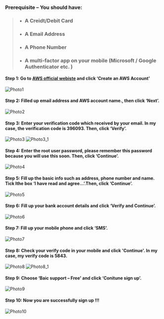 ### **Prerequisite – You should have:**   
> * ### **A Creidt/Debit Card**  
> * ### **A Email Address**  
> * ### **A Phone Number**  
> * ### **A multi-factor app on your mobile (Microsoft / Google Authenticator etc. )**  

 

#### Step 1: Go to [AWS official webiste](https://aws.amazon.com/) and click ‘Create an AWS Account’  
![Photo1][1]
#### Step 2: Filled up email address and AWS account name., then click ‘Next’. 
![Photo2][2]
#### Step 3: Enter your verification code which received by your email. In my case, the verification code is 396093. Then, click ‘Verify’. 
![Photo3][3]
![Photo3_1][3_1]
#### Step 4: Enter the root user password, please remember this password because you will use this soon. Then, click ‘Continue’.  
![Photo4][4]
#### Step 5: Fill up the basic info such as address, phone number and name. Tick Ithe box ‘I have read and agree...’.Then, click ‘Continue’.  
![Photo5][5]
#### Step 6: Fill up your bank account details and click ‘Verify and Continue’.  
![Photo6][6]
#### Step 7: Fill up your mobile phone and click ‘SMS’. 
![Photo7][7]
#### Step 8: Check your verify code in your mobile and click 'Continue'. In my case, my verify code is 5843.  
![Photo8][8]
![Photo8_1][8_1]
#### Step 9: Choose ‘Baic support – Free' and click ‘Conitune sign up’.  
![Photo9][9]
#### Step 10: Now you are successfully sign up !!!  
![Photo10][10]

[1]:https://github.com/australiaitgroup/Full--Stack-DE-12byTomZ/blob/609359e782d75d2d4dc60dda96bbfe1b362c984b/how%20to%20create%20AWS%201.png
[2]:https://github.com/australiaitgroup/Full--Stack-DE-12byTomZ/blob/deb7e7ede469cb6011bb4deb46c2fe7cc3253062/how%20to%20create%20AWS%202.png
[10]:https://github.com/australiaitgroup/Full--Stack-DE-12byTomZ/blob/deb7e7ede469cb6011bb4deb46c2fe7cc3253062/how%20to%20create%20AWS%2010.png
[3]:https://github.com/australiaitgroup/Full--Stack-DE-12byTomZ/blob/deb7e7ede469cb6011bb4deb46c2fe7cc3253062/how%20to%20create%20AWS%203.png
[3_1]:https://github.com/australiaitgroup/Full--Stack-DE-12byTomZ/blob/deb7e7ede469cb6011bb4deb46c2fe7cc3253062/how%20to%20create%20AWS%203_1.png
[4]:https://github.com/australiaitgroup/Full--Stack-DE-12byTomZ/blob/deb7e7ede469cb6011bb4deb46c2fe7cc3253062/how%20to%20create%20AWS%204.png
[5]:https://github.com/australiaitgroup/Full--Stack-DE-12byTomZ/blob/deb7e7ede469cb6011bb4deb46c2fe7cc3253062/how%20to%20create%20AWS%205.png
[6]:https://github.com/australiaitgroup/Full--Stack-DE-12byTomZ/blob/deb7e7ede469cb6011bb4deb46c2fe7cc3253062/how%20to%20create%20AWS%206.png
[7]:https://github.com/australiaitgroup/Full--Stack-DE-12byTomZ/blob/deb7e7ede469cb6011bb4deb46c2fe7cc3253062/how%20to%20create%20AWS%207.png
[8]:https://github.com/australiaitgroup/Full--Stack-DE-12byTomZ/blob/deb7e7ede469cb6011bb4deb46c2fe7cc3253062/how%20to%20create%20AWS%208.png
[8_1]:https://github.com/australiaitgroup/Full--Stack-DE-12byTomZ/blob/deb7e7ede469cb6011bb4deb46c2fe7cc3253062/how%20to%20create%20AWS%208_1.png
[9]:https://github.com/australiaitgroup/Full--Stack-DE-12byTomZ/blob/deb7e7ede469cb6011bb4deb46c2fe7cc3253062/how%20to%20create%20AWS%209.png